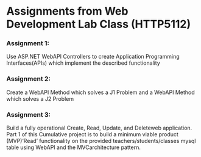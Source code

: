 # Assignments from Web Development Lab Class (HTTP5112)

### Assignment 1: 
Use ASP.NET WebAPI Controllers to create Application Programming Interfaces(APIs) which implement the described functionality

### Assignment 2: 
Create a WebAPI Method which solves a J1 Problem and a WebAPI Method which solves a J2 Problem

### Assignment 3: 
Build a fully operational Create, Read, Update, and Deleteweb application. Part 1 of this Cumulative project is to build a minimum viable product (MVP)‘Read’ functionality on the provided teachers/students/classes mysql table using WebAPI and the MVCarchitecture pattern.
